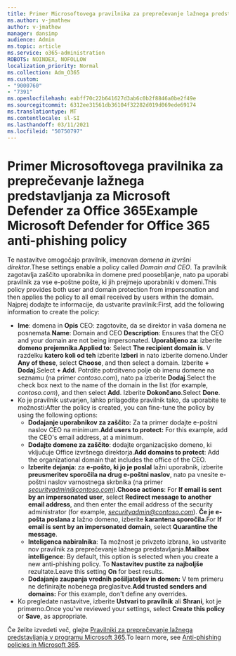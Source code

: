 ```yaml
---
title: Primer Microsoftovega pravilnika za preprečevanje lažnega predstavljanja za Microsoft Defender za Office 365
ms.author: v-jmathew
author: v-jmathew
manager: dansimp
audience: Admin
ms.topic: article
ms.service: o365-administration
ROBOTS: NOINDEX, NOFOLLOW
localization_priority: Normal
ms.collection: Adm_O365
ms.custom:
- "9000760"
- "7391"
ms.openlocfilehash: eabff70c22b641627d3ab6c0b2f8846a0be2f49e
ms.sourcegitcommit: 6312ee31561db36104f32282d019d069ede69174
ms.translationtype: MT
ms.contentlocale: sl-SI
ms.lasthandoff: 03/11/2021
ms.locfileid: "50750797"
---
```

# <a name="example-microsoft-defender-for-office-365-anti-phishing-policy"></a><span data-ttu-id="f7421-102">Primer Microsoftovega pravilnika za preprečevanje lažnega predstavljanja za Microsoft Defender za Office 365</span><span class="sxs-lookup"><span data-stu-id="f7421-102">Example Microsoft Defender for Office 365 anti-phishing policy</span></span>

<span data-ttu-id="f7421-103">Te nastavitve omogočajo pravilnik, imenovan *domena in izvršni direktor*.</span><span class="sxs-lookup"><span data-stu-id="f7421-103">These settings enable a policy called *Domain and CEO*.</span></span> <span data-ttu-id="f7421-104">Ta pravilnik zagotavlja zaščito uporabnika in domene pred poosebljanje, nato pa uporabi pravilnik za vse e-poštne pošte, ki jih prejmejo uporabniki v domeni.</span><span class="sxs-lookup"><span data-stu-id="f7421-104">This policy provides both user and domain protection from impersonation and then applies the policy to all email received by users within the domain.</span></span> <span data-ttu-id="f7421-105">Najprej dodajte te informacije, da ustvarite pravilnik:</span><span class="sxs-lookup"><span data-stu-id="f7421-105">First, add the following information to create the policy:</span></span>

- <span data-ttu-id="f7421-106">**Ime**: domena in **Opis** CEO: zagotovite, da se direktor in vaša domena ne posnemata.</span><span class="sxs-lookup"><span data-stu-id="f7421-106">**Name**: Domain and CEO **Description**: Ensures that the CEO and your domain are not being impersonated.</span></span>
  <span data-ttu-id="f7421-107">**Uporabljeno za**: izberite **domeno prejemnika**.</span><span class="sxs-lookup"><span data-stu-id="f7421-107">**Applied to**: Select **The recipient domain is**.</span></span> <span data-ttu-id="f7421-108">V razdelku **katero koli od teh** izberite **Izberi** in nato izberite domeno.</span><span class="sxs-lookup"><span data-stu-id="f7421-108">Under **Any of these**, select **Choose**, and then select a domain.</span></span> <span data-ttu-id="f7421-109">Izberite **+ Dodaj**.</span><span class="sxs-lookup"><span data-stu-id="f7421-109">Select **+ Add**.</span></span> <span data-ttu-id="f7421-110">Potrdite potrditveno polje ob imenu domene na seznamu (na primer *contoso.com*), nato pa izberite **Dodaj**.</span><span class="sxs-lookup"><span data-stu-id="f7421-110">Select the check box next to the name of the domain in the list (for example, *contoso.com*), and then select **Add**.</span></span> <span data-ttu-id="f7421-111">Izberite **Dokončano**.</span><span class="sxs-lookup"><span data-stu-id="f7421-111">Select **Done**.</span></span>
- <span data-ttu-id="f7421-112">Ko je pravilnik ustvarjen, lahko prilagodite pravilnik tako, da uporabite te možnosti:</span><span class="sxs-lookup"><span data-stu-id="f7421-112">After the policy is created, you can fine-tune the policy by using the following options:</span></span>
  - <span data-ttu-id="f7421-113">**Dodajanje uporabnikov za zaščito:** Za ta primer dodajte e-poštni naslov CEO na minimum.</span><span class="sxs-lookup"><span data-stu-id="f7421-113">**Add users to protect:** For this example, add the CEO's email address, at a minimum.</span></span>
  - <span data-ttu-id="f7421-114">**Dodajte domene za zaščito**: dodajte organizacijsko domeno, ki vključuje Office izvršnega direktorja.</span><span class="sxs-lookup"><span data-stu-id="f7421-114">**Add domains to protect**: Add the organizational domain that includes the office of the CEO.</span></span>
  - <span data-ttu-id="f7421-115">**Izberite dejanja**: za **e-pošto, ki jo je poslal** lažni uporabnik, izberite **preusmeritev sporočila na drug e-poštni naslov**, nato pa vnesite e-poštni naslov varnostnega skrbnika (na primer *securityadmin@contoso.com*).</span><span class="sxs-lookup"><span data-stu-id="f7421-115">**Choose actions**: For **If email is sent by an impersonated user**, select **Redirect message to another email address**, and then enter the email address of the security administrator (for example, *securityadmin@contoso.com*).</span></span> <span data-ttu-id="f7421-116">**Če je e-pošta poslana z** lažno domeno, izberite **karantena sporočila**.</span><span class="sxs-lookup"><span data-stu-id="f7421-116">For **If email is sent by an impersonated domain**, select **Quarantine the message**.</span></span>
  - <span data-ttu-id="f7421-117">**Inteligenca nabiralnika**: Ta možnost je privzeto izbrana, ko ustvarite nov pravilnik za preprečevanje lažnega predstavljanja.</span><span class="sxs-lookup"><span data-stu-id="f7421-117">**Mailbox intelligence**: By default, this option is selected when you create a new anti-phishing policy.</span></span> <span data-ttu-id="f7421-118">To **Nastavitev pustite za najboljše** rezultate.</span><span class="sxs-lookup"><span data-stu-id="f7421-118">Leave this setting **On** for best results.</span></span>
  - <span data-ttu-id="f7421-119">**Dodajanje zaupanja vrednih pošiljateljev in domen:** V tem primeru ne definirajte nobenega preglasitve.</span><span class="sxs-lookup"><span data-stu-id="f7421-119">**Add trusted senders and domains:** For this example, don't define any overrides.</span></span>
- <span data-ttu-id="f7421-120">Ko pregledate nastavitve, izberite **Ustvari to pravilnik** ali **Shrani**, kot je primerno.</span><span class="sxs-lookup"><span data-stu-id="f7421-120">Once you've reviewed your settings, select **Create this policy** or **Save**, as appropriate.</span></span>

<span data-ttu-id="f7421-121">Če želite izvedeti več, glejte [Pravilniki za preprečevanje lažnega predstavljanja v programu Microsoft 365](https://go.microsoft.com/fwlink/?linkid=2092235).</span><span class="sxs-lookup"><span data-stu-id="f7421-121">To learn more, see [Anti-phishing policies in Microsoft 365](https://go.microsoft.com/fwlink/?linkid=2092235).</span></span>
